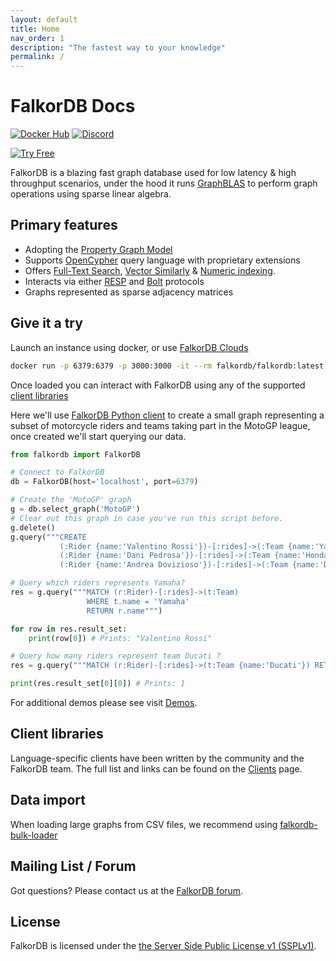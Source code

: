 ```yaml
---
layout: default
title: Home
nav_order: 1
description: "The fastest way to your knowledge"
permalink: /
---
```


# FalkorDB Docs

[![Docker Hub](https://img.shields.io/docker/pulls/falkordb/falkordb?label=Docker)](https://hub.docker.com/r/falkordb/falkordb/)
[![Discord](https://img.shields.io/discord/1146782921294884966?style=flat-square)](https://discord.gg/ErBEqN9E)

[![Try Free](https://img.shields.io/badge/Try%20Free-FalkorDB%20Cloud-FF8101?labelColor=FDE900&style=for-the-badge&link=https://app.falkordb.cloud)](https://app.falkordb.cloud)


FalkorDB is a blazing fast graph database used for low latency & high throughput scenarios, under the hood it runs [GraphBLAS](http://faculty.cse.tamu.edu/davis/GraphBLAS.html)  to perform graph operations using sparse linear algebra.

## Primary features

* Adopting the [Property Graph Model](https://github.com/opencypher/openCypher/blob/master/docs/property-graph-model.adoc)
* Supports [OpenCypher](http://www.opencypher.org/) query language with proprietary extensions
* Offers [Full-Text Search](/cypher/indexing#full-text-indexing), [Vector Similarly](/cypher/indexing#vector-indexing) & [Numeric indexing](/cypher/indexing).
* Interacts via either [RESP](https://redis.io/docs/reference/protocol-spec/) and [Bolt](https://en.wikipedia.org/wiki/Bolt_(network_protocol)) protocols
* Graphs represented as sparse adjacency matrices


## Give it a try

Launch an instance using docker, or use [FalkorDB Clouds](https://app.falkordb.cloud)

```sh
docker run -p 6379:6379 -p 3000:3000 -it --rm falkordb/falkordb:latest
```

Once loaded you can interact with FalkorDB using any of the supported [client libraries](/clients)

Here we'll use [FalkorDB Python client](https://pypi.org/project/FalkorDB/) to create a small graph representing a subset of motorcycle riders and teams taking part in the MotoGP league, once created we'll start querying our data.

```python
from falkordb import FalkorDB

# Connect to FalkorDB
db = FalkorDB(host='localhost', port=6379)

# Create the 'MotoGP' graph
g = db.select_graph('MotoGP')
# Clear out this graph in case you've run this script before.
g.delete()
g.query("""CREATE
           (:Rider {name:'Valentino Rossi'})-[:rides]->(:Team {name:'Yamaha'}),
           (:Rider {name:'Dani Pedrosa'})-[:rides]->(:Team {name:'Honda'}),
           (:Rider {name:'Andrea Dovizioso'})-[:rides]->(:Team {name:'Ducati'})""")

# Query which riders represents Yamaha?
res = g.query("""MATCH (r:Rider)-[:rides]->(t:Team)
                 WHERE t.name = 'Yamaha'
                 RETURN r.name""")

for row in res.result_set:
    print(row[0]) # Prints: "Valentino Rossi"

# Query how many riders represent team Ducati ?
res = g.query("""MATCH (r:Rider)-[:rides]->(t:Team {name:'Ducati'}) RETURN count(r)""")

print(res.result_set[0][0]) # Prints: 1
```

For additional demos please see visit [Demos](https://github.com/FalkorDB/demos).

## Client libraries

Language-specific clients have been written by the community and the FalkorDB team.
The full list and links can be found on the [Clients](/clients) page.

## Data import

When loading large graphs from CSV files, we recommend using [falkordb-bulk-loader](https://github.com/falkordb/falkordb-bulk-loader)

## Mailing List / Forum

Got questions? Please contact us at the [FalkorDB forum](https://github.com/FalkorDB/FalkorDB/discussions).

## License

FalkorDB is licensed under the [the Server Side Public License v1 (SSPLv1)](https://github.com/FalkorDB/FalkorDB/blob/master/LICENSE.txt).
